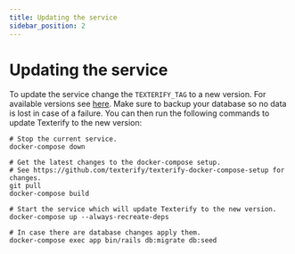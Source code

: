 ```yaml
---
title: Updating the service
sidebar_position: 2
---
```


# Updating the service

To update the service change the `TEXTERIFY_TAG` to a new version. For available versions see [here](https://hub.docker.com/repository/docker/chrztoph/texterify). Make sure to backup your database so no data is lost in case of a failure. You can then run the following commands to update Texterify to the new version:

```shell
# Stop the current service.
docker-compose down

# Get the latest changes to the docker-compose setup.
# See https://github.com/texterify/texterify-docker-compose-setup for changes.
git pull
docker-compose build

# Start the service which will update Texterify to the new version.
docker-compose up --always-recreate-deps

# In case there are database changes apply them.
docker-compose exec app bin/rails db:migrate db:seed
```

